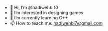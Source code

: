 - 👋 Hi, I’m @hadiwehbi10
- 👀 I’m interested in designing games 
- 🌱 I’m currently learning C++
- 📫 How to reach me: hadiwehbi7@gmail.com 

<!---
hadiwehbi10/hadiwehbi10 is a ✨ special ✨ repository because its `README.md` (this file) appears on your GitHub profile.
You can click the Preview link to take a look at your changes.
--->

